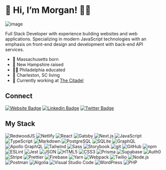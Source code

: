 # 👋 Hi, I’m Morgan! 👨‍💻

![image](https://user-images.githubusercontent.com/10109983/115391027-f746ef00-a1ac-11eb-8660-4560623616ed.png)

Full Stack Developer with experience building websites and web applications. Specializing in modern JavaScript technologies with an emphasis on front-end design and development with back-end API services.

- 👶 Massachusetts born
- 🧒 New Hampshire raised
- 👨‍🎓 Philadelphia educated
- 👫 Charleston, SC living
- 🏢 Currently working at [The Citadel](https://citadel.edu)

## Connect

[![Website Badge](https://img.shields.io/badge/-morganmspencer.com-22223B?style=flat-square&logo=Google-Chrome&logoColor=white&link=https://morganmspencer.com)](https://thyresson.io)
[![Linkedin Badge](https://img.shields.io/badge/-morganmspencer-blue?style=flat-square&logo=Linkedin&logoColor=white&link=https://www.linkedin.com/in/morganmspencer/)](https://www.linkedin.com/in/morganmspencer)
[![Twitter Badge](https://img.shields.io/badge/-@morganmspencer-1ca0f1?style=flat-square&labelColor=1ca0f1&logo=twitter&logoColor=white&link=https://twitter.com/morganmspencer)](https://twitter.com/morganmspencer)

## My Stack

![RedwoodJS](https://img.shields.io/badge/-RedwoodJS-BF4722?style=flat-square&logo=redwoodjs&logoColor=white)
![Netlify](https://img.shields.io/badge/-Netlify-3E938D?style=flat-square&logo=netlify&logoColor=white)
![React](https://img.shields.io/badge/-React-61DAFB?style=flat-square&logo=react&logoColor=black)
![Gatsby](https://img.shields.io/badge/-Gatsby-663399?style=flat-square&logo=gatsby&logoColor=white)
![Next.js](https://img.shields.io/badge/-Next.js-000000?style=flat-square&logo=next.js&logoColor=white)
![JavaScript](https://img.shields.io/badge/-JavaScript-F7DF1E?style=flat-square&logo=javascript&logoColor=black)
![TypeScript](https://img.shields.io/badge/-TypeScript-007ACC?style=flat-square&logo=typescript&logoColor=white)
![Markdown](https://img.shields.io/badge/-Markdown-000000?style=flat-square&logo=markdown&logoColor=white)
![PostgreSQL](https://img.shields.io/badge/-PostgreSQL-336791?style=flat-square&logo=postgresql&logoColor=white)
![SQLite](https://img.shields.io/badge/-SQLite-003B57?style=flat-square&logo=sqlite&logoColor=white)
![GraphQL](https://img.shields.io/badge/-GraphQL-E10098?style=flat-square&logo=graphql&logoColor=white)
![Apollo GraphQL](https://img.shields.io/badge/-Apollo%20GraphQL-311C87?style=flat-square&logo=apollo%20graphql&logoColor=white)
![Tailwind](https://img.shields.io/badge/-Tailwind-38B2AC?style=flat-square&logo=tailwind%20css&logoColor=white)
![Sass](https://img.shields.io/badge/-Sass-CC6699?style=flat-square&logo=sass&logoColor=white)
![Storybook](https://img.shields.io/badge/-Storybook-FF4785?style=flat-square&logo=storybook&logoColor=white)
![git](https://img.shields.io/badge/-Git-F05032?style=flat-square&logo=git&logoColor=white)
![GitHub](https://img.shields.io/badge/-GitHub-181717?style=flat-square&logo=github&logoColor=white)
![npm](https://img.shields.io/badge/-NPM-CB3837?style=flat-square&logo=npm&logoColor=white)
![ESLint](https://img.shields.io/badge/-ESLint-4B32C3?style=flat-square&logo=eslint&logoColor=white)
![Jest](https://img.shields.io/badge/-Jest-C21325?style=flat-square&logo=jest&logoColor=white)
![JSON](https://img.shields.io/badge/-JSON-000000?style=flat-square&logo=json&logoColor=white)
![HTML5](https://img.shields.io/badge/-HTML5-E34F26?style=flat-square&logo=json&logoColor=white)
![CSS3](https://img.shields.io/badge/-CSS3-1572B6?style=flat-square&logo=css3&logoColor=white)
![Prisma](https://img.shields.io/badge/-Prisma-2D3748?style=flat-square&logo=prisma&logoColor=white)
![Supabase](https://img.shields.io/badge/-Supabase-3ECF8E?style=flat-square&logo=supabase&logoColor=white)
![Auth0](https://img.shields.io/badge/-Auth0-EB5424?style=flat-square&logo=auth0&logoColor=white)
![Stripe](https://img.shields.io/badge/-Stripe-008CDD?style=flat-square&logo=stripe&logoColor=white)
![Prettier](https://img.shields.io/badge/-Prettier-F7B93E?style=flat-square&logo=prettier&logoColor=black)
![Firebase](https://img.shields.io/badge/-Firebase-FFCA28?style=flat-square&logo=firebase&logoColor=black)
![Yarn](https://img.shields.io/badge/-Yarn-2C8EBB?style=flat-square&logo=yarn&logoColor=white)
![Webpack](https://img.shields.io/badge/-Webpack-8DD6F9?style=flat-square&logo=webpack&logoColor=black)
![Twilio](https://img.shields.io/badge/-Twilio-F22F46?style=flat-square&logo=twilio&logoColor=white)
![Node.js](https://img.shields.io/badge/-Node.js-43853d?style=flat-square&logo=Node.js&logoColor=white)
![Postman](https://img.shields.io/badge/-Postman-FF6C37?style=flat-square&logo=postman&logoColor=white)
![Algolia](https://img.shields.io/badge/-Algolia-5468FF?style=flat-square&logo=algolia&logoColor=white)
![Visual Studio Code](https://img.shields.io/badge/-Visual%20Studio%20Code-007ACC?style=flat-square&logo=Visual%20Studio%20Code&logoColor=white)
![WordPress](https://img.shields.io/badge/-WordPress-0073AA?style=flat-square&logo=wordpress&logoColor=white)
![PHP](https://img.shields.io/badge/-PHP-4D588E?style=flat-square&logo=php&logoColor=white)
